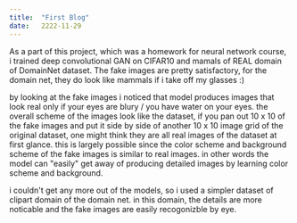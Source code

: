 ```yaml
---
title:  "First Blog"
date:   2222-11-29
---
```


As a part of this project, which was a homework for neural network course, i trained deep convolutional GAN on CIFAR10 and mamals of REAL domain of DomainNet dataset. 
The fake images are pretty satisfactory, for the domain net, they do look like mammals if i take off my glasses :) 

by looking at the fake images i noticed that model produces images that look real only if your eyes are blury / you have water on your eyes. the overall scheme of the images look like the dataset, if you pan out 10 x 10 of the fake images and put it side by side of another 10 x 10 image grid of the original dataset, one might think they are all real images of the dataset at first glance. this is largely possible since the color scheme and background scheme of the fake images is similar to real images. in other words the model can "easily" get away of producing detailed images by learning color scheme and background. 

i couldn't get any more out of the models, so i used a simpler dataset of clipart domain of the domain net. in this domain, the details are more noticable and the fake images are easily recogonizble by eye. 
